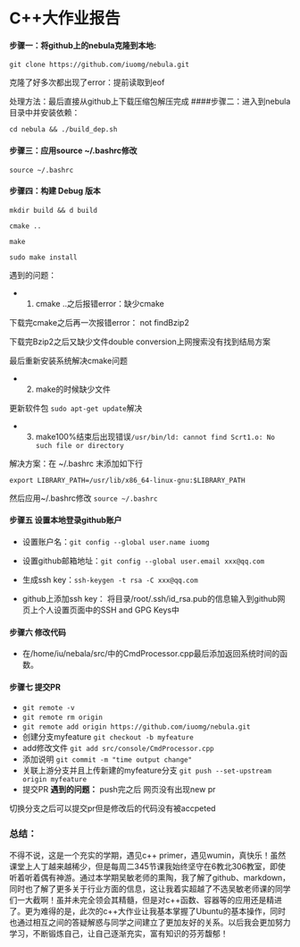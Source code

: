 # C++大作业报告



#### 步骤一：将github上的nebula克隆到本地:
`git clone https://github.com/iuomg/nebula.git`

克隆了好多次都出现了error：提前读取到eof

处理方法：最后直接从github上下载压缩包解压完成
####步骤二：进入到nebula目录中并安装依赖：

`cd nebula && ./build_dep.sh`

#### 步骤三：应用source ~/.bashrc修改

`source ~/.bashrc`

#### 步骤四：构建 Debug 版本
`mkdir build && d build`

`cmake ..`

`make`

`sudo make install`

遇到的问题：
- 1. cmake ..之后报错error：缺少cmake

下载完cmake之后再一次报错error： not findBzip2

下载完Bzip2之后又缺少文件double conversion上网搜索没有找到结局方案

最后重新安装系统解决cmake问题

- 2. make的时候缺少文件

更新软件包 `sudo apt-get update`解决

- 3. make100%结束后出现错误`/usr/bin/ld: cannot find Scrt1.o: No such file or directory`

解决方案：在 ~/.bashrc 末添加如下行

`export LIBRARY_PATH=/usr/lib/x86_64-linux-gnu:$LIBRARY_PATH`

然后应用~/.bashrc修改
`source ~/.bashrc`

#### 步骤五 设置本地登录github账户
- 设置账户名：`git config --global user.name iuomg`

- 设置github邮箱地址：`git config --global user.email xxx@qq.com`

- 生成ssh key：`ssh-keygen -t rsa -C xxx@qq.com`

- github上添加ssh key：
将目录/root/.ssh/id_rsa.pub的信息输入到github网页上个人设置页面中的SSH and GPG Keys中

#### 步骤六 修改代码
- 在/home/iu/nebala/src/中的CmdProcessor.cpp最后添加返回系统时间的函数。

#### 步骤七 提交PR
- `git remote -v`
- `git remote rm origin`
- `git remote add origin https://github.com/iuomg/nebula.git`
- 创建分支myfeature `git checkout -b myfeature`
- add修改文件 `git add src/console/CmdProcessor.cpp`
- 添加说明 `git commit -m "time output change"`
- 关联上游分支并且上传新建的myfeature分支 `git push --set-upstream origin myfeature`
- 提交PR
**遇到的问题：** push完之后 网页没有出现new pr

切换分支之后可以提交pr但是修改后的代码没有被accpeted

### 总结：
不得不说，这是一个充实的学期，遇见c++ primer，遇见wumin，真快乐！虽然课堂上人丁越来越稀少，但是每周二345节课我始终坚守在6教北306教室，即使听着听着偶有神游。通过本学期吴敏老师的熏陶，我了解了github、markdown，同时也了解了更多关于行业方面的信息，这让我着实超越了不选吴敏老师课的同学们一大截啊！虽并未完全领会其精髓，但是对c++函数、容器等的应用还是精进了。更为难得的是，此次的c++大作业让我基本掌握了Ubuntu的基本操作，同时也通过相互之间的答疑解惑与同学之间建立了更加友好的关系。以后我会更加努力学习，不断锻炼自己，让自己逐渐充实，富有知识的芬芳馥郁！



